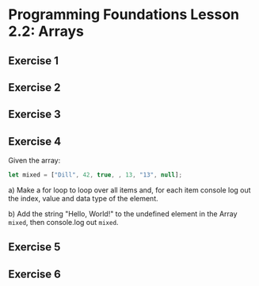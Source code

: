 # Programming Foundations Lesson 2.2: Arrays

## Exercise 1

## Exercise 2

## Exercise 3

## Exercise 4
Given the array:

```js
let mixed = ["Dill", 42, true, , 13, "13", null];
```

a) Make a for loop to loop over all items and, for each item console log out the index, value and data type of the element.

b) Add the string "Hello, World!" to the undefined element in the Array `mixed`, then console.log out `mixed`.

## Exercise 5

## Exercise 6